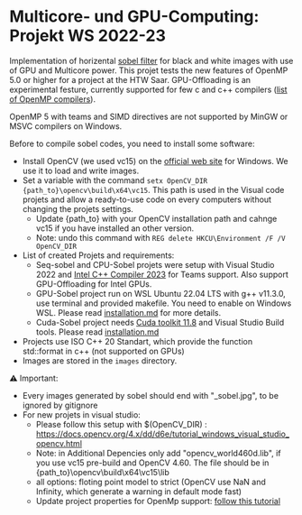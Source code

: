 # Multicore- und GPU-Computing: Projekt WS 2022-23

Implementation of horizental [sobel filter](https://en.wikipedia.org/wiki/Sobel_operator) for black and white images with use of GPU and Multicore power. This projet tests the new features of OpenMP 5.0 or higher for a project at the HTW Saar. GPU-Offloading is an experimental festure, currently supported for few c and c++ compilers ([list of OpenMP compilers](https://www.openmp.org/resources/openmp-compilers-tools/)). 

OpenMP 5 with teams and SIMD directives are not supported by MinGW or MSVC compilers on Windows.

Before to compile sobel codes, you need to install some software:
- Install OpenCV (we used vc15) on the [official web site](https://opencv.org/releases/) for Windows. We use it to load and write images.
- Set a variable with the command ``setx OpenCV_DIR {path_to}\opencv\build\x64\vc15``. This path is used in the Visual code projets and allow a ready-to-use code on every computers without changing the projets settings.
    - Update {path_to} with your OpenCV installation path and cahnge vc15 if you have installed an other version.
    - Note: undo this command with ``REG delete HKCU\Environment /F /V OpenCV_DIR``
- List of created Projets and requirements:
    - Seq-sobel and CPU-Sobel projets were setup with Visual Studio 2022 and [Intel C++ Compiler 2023](https://www.intel.com/content/www/us/en/developer/articles/tool/oneapi-standalone-components.html#dpcpp-cpp) for Teams support. Also support GPU-Offloading for Intel GPUs.
    - GPU-Sobel project run on WSL Ubuntu 22.04 LTS with g++ v11.3.0, use terminal and provided makefile. You need to enable on Windows WSL. Please read [installation.md](GPU-Sobel/installation.md) for more details.
    - Cuda-Sobel project needs [Cuda toolkit 11.8](https://developer.nvidia.com/cuda-11-8-0-download-archive) and Visual Studio Build tools. Please read [installation.md](Cuda-Sobel/installation.md)
- Projects use ISO C++ 20 Standart, which provide the function std::format in c++ (not supported on GPUs)
- Images are stored in the ``images`` directory.

⚠️ Important:
- Every images generated by sobel should end with "_sobel.jpg", to be ignored by gitignore
- For new projets in visual studio:
    - Please follow this setup with $(OpenCV_DIR) : https://docs.opencv.org/4.x/dd/d6e/tutorial_windows_visual_studio_opencv.html
    - Note: in Additional Depencies only add "opencv_world460d.lib", if you use vc15 pre-build and OpenCV 4.60. The file should be in {path_to}\opencv\build\x64\vc15\lib
    - all options: floting point model to strict (OpenCV use NaN and Infinity, which generate a warning in default mode fast)
    - Update project properties for OpenMp support: [follow this tutorial](https://learn.microsoft.com/fr-fr/cpp/build/reference/openmp-enable-openmp-2-0-support?view=msvc-170)